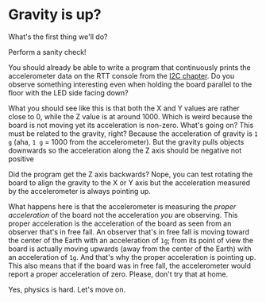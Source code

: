# Gravity is up?

What's the first thing we'll do?

Perform a sanity check!

You should already be able to write a program that continuously prints the accelerometer
data on the RTT console from the [I2C chapter](../08-i2c/index.md). Do you observe something
interesting even when holding the board parallel to the floor with the LED side facing down?

What you should see like this is that both the X and Y values are rather close to 0, while the
Z value is at around 1000. Which is weird because the board is not moving yet its acceleration is
non-zero. What's going on? This must be related to the gravity, right? Because the acceleration of
gravity is `1 g` (aha, `1 g` = 1000 from the accelerometer). But the gravity pulls objects downwards
so the acceleration along the Z axis should be negative not positive

Did the program get the Z axis backwards? Nope, you can test rotating the board to align the gravity
to the X or Y axis but the acceleration measured by the accelerometer is always pointing up.

What happens here is that the accelerometer is measuring the *proper acceleration* of the board not
the acceleration *you* are observing. This proper acceleration is the acceleration of the board as
seen from an observer that's in free fall. An observer that's in free fall is moving toward the
center of the Earth with an acceleration of `1g`; from its point of view the board is actually
moving upwards (away from the center of the Earth) with an acceleration of `1g`. And that's why the
proper acceleration is pointing up. This also means that if the board was in free fall, the
accelerometer would report a proper acceleration of zero. Please, don't try that at home.

Yes, physics is hard. Let's move on.
